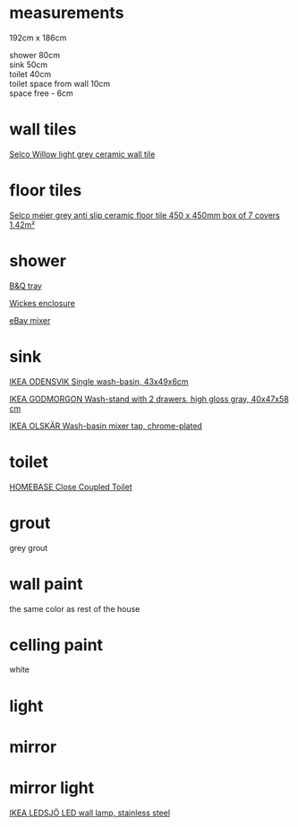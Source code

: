 # measurements  

192cm x 186cm  

shower 80cm  
sink 50cm  
toilet 40cm  
toilet space from wall 10cm  
space free - 6cm  

# wall tiles  

[Selco Willow light grey ceramic wall tile](https://www.selcobw.com/products/flooring-tiling/tiling/wall-tiles/willow-light-grey-ceramic-wall-tile-248-x-398mm-box-of-10-covers-1m)  

# floor tiles  

[Selco meier grey anti slip ceramic floor tile 450 x 450mm box of 7 covers 1.42m²](https://www.selcobw.com/products/flooring-tiling/tiling/floor-tiles/meier-grey-anti-slip-ceramic-floor-tile-450-x-450mm-box-of-7-covers-1-42m)  

# shower  

[B&Q tray](https://www.diy.com/departments/cooke-lewis-lagan-quadrant-shower-tray-l-800mm-w-800mm-d-150mm/3663602435815_BQ.prd)  

[Wickes enclosure](https://www.wickes.co.uk/Wickes-800-x-800mm---Quadrant-Sliding-Shower-Enclosure---Chrome/p/161394)  

[eBay mixer](https://www.ebay.co.uk/itm/Bathroom-Shower-Mixer-Thermostatic-Set-Twin-Head-Chrome-Exposed-Valve-Round-Set/192434717092)  

# sink  

[IKEA ODENSVIK Single wash-basin, 43x49x6cm](https://www.ikea.com/gb/en/p/odensvik-single-wash-basin-00438794/)  

[IKEA GODMORGON Wash-stand with 2 drawers, high gloss gray, 40x47x58 cm](https://www.ikea.com/gb/en/p/godmorgon-wash-stand-with-2-drawers-high-gloss-grey-30324649/)

[IKEA OLSKÄR Wash-basin mixer tap, chrome-plated](https://www.ikea.com/gb/en/p/olskaer-wash-basin-mixer-tap-chrome-plated-20219031/)

# toilet  

[HOMEBASE Close Coupled Toilet](https://www.homebase.co.uk/close-coupled-toilet_p387839)

# grout  

grey grout  

# wall paint  

the same color as rest of the house  

# celling paint  

white  

# light

# mirror

# mirror light

[IKEA LEDSJÖ LED wall lamp, stainless steel](https://www.ikea.com/gb/en/p/ledsjoe-led-wall-lamp-stainless-steel-40359761/)
